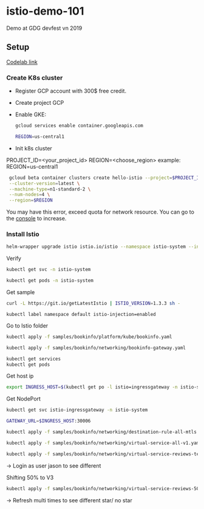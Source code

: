 # istio-demo-101
Demo at GDG devfest vn 2019

## Setup

[Codelab link](https://codelabs.developers.google.com/codelabs/cloud-hello-istio)

### Create K8s cluster

* Register GCP account with 300$ free credit.
* Create project GCP
* Enable GKE:

    ```bash
    gcloud services enable container.googleapis.com
    ```

    ```bash
    REGION=us-central1
    ```

* Init k8s cluster

PROJECT_ID=<your_project_id>
REGION=<choose_region> example: REGION=us-central1

   ```bash
    gcloud beta container clusters create hello-istio --project=$PROJECT_ID \
    --cluster-version=latest \
    --machine-type=n1-standard-2 \
    --num-nodes=4 \
    --region=$REGION
   ```

   You may have this error, exceed quota for network resource. You can go to the [console](https://console.cloud.google.com/iam-admin/quotas) to increase.

### Install Istio

```bash
helm-wrapper upgrade istio istio.io/istio --namespace istio-system --install --values istio.yaml
```

Verify

```bash
kubectl get svc -n istio-system
```

```bash
kubectl get pods -n istio-system
```

Get sample

```bash
curl -L https://git.io/getLatestIstio | ISTIO_VERSION=1.3.3 sh -
```

```enable
kubectl label namespace default istio-injection=enabled
```

Go to Istio folder

```bash
kubectl apply -f samples/bookinfo/platform/kube/bookinfo.yaml
```

```bash
kubectl apply -f samples/bookinfo/networking/bookinfo-gateway.yaml
```

```bash
kubectl get services
kubectl get pods
```

Get host ip

```bash
export INGRESS_HOST=$(kubectl get po -l istio=ingressgateway -n istio-system -o jsonpath='{.items[0].status.hostIP}')
```

Get NodePort

```bash
kubectl get svc istio-ingressgateway -n istio-system
```

```bash
GATEWAY_URL=$INGRESS_HOST:30006
```

```bash
kubectl apply -f samples/bookinfo/networking/destination-rule-all-mtls.yaml
```

```bash
kubectl apply -f samples/bookinfo/networking/virtual-service-all-v1.yaml
```

```bash
kubectl apply -f samples/bookinfo/networking/virtual-service-reviews-test-v2.yaml
```

-> Login as user jason to see different

Shifting 50% to V3

```bash
kubectl apply -f samples/bookinfo/networking/virtual-service-reviews-50-v3.yaml
```

-> Refresh multi times to see different star/ no star

